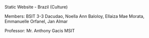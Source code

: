 Static Website - Brazil (Culture)

Members: BSIT 3-3
Dacudao, Noella Ann
Baloloy, Ellaiza Mae
Morata, Emmanuelle
Orfanel, Jan Almar

Professor:
Mr. Anthony Gacis MSIT
